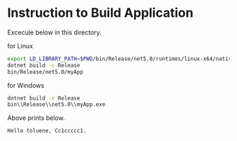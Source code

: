 # Instruction to Build Application

Excecule below in this directory.

for Linux
```bash
export LD_LIBRARY_PATH=$PWD/bin/Release/net5.0/runtimes/linux-x64/native
dotnet build -c Release
bin/Release/net5.0/myApp
```

for Windows
```bash
dotnet build -c Release
bin\\Release\\net5.0\\myApp.exe
```

Above prints below.
```
Hello toluene, Cc1ccccc1.
```
